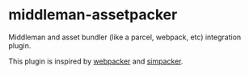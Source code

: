 # middleman-assetpacker
Middleman and asset bundler (like a parcel, webpack, etc) integration plugin.

This plugin is inspired by [webpacker](https://github.com/rails/webpacker) and [simpacker](https://github.com/hokaccha/simpacker).
